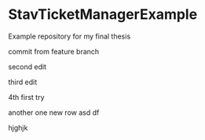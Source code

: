# StavTicketManagerExample
Example repository for my final thesis

commit from feature branch

second edit

third edit

4th
first try

another one
new row
asd
df

hjghjk
